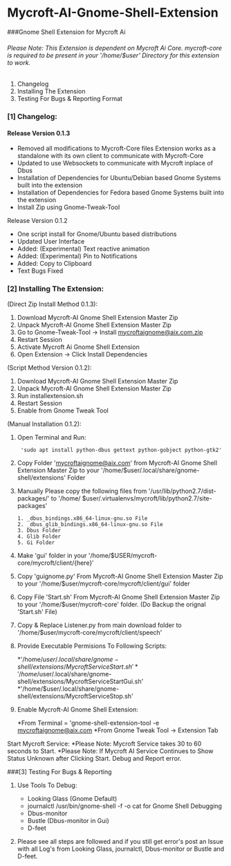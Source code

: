 # Mycroft-AI-Gnome-Shell-Extension
###Gnome Shell Extension for Mycroft Ai 

###### Please Note: This Extension is dependent on Mycroft Ai Core. mycroft-core is required to be present in your '/home/$user' Directory for this extension to work. 

1. Changelog
2. Installing The Extension
3. Testing For Bugs & Reporting Format

### [1] Changelog:

  #### Release Version 0.1.3
  + Removed all modifications to Mycroft-Core files Extension works as a standalone with its own client to communicate with Mycroft-Core
  + Updated to use Websockets to communicate with Mycroft inplace of Dbus
  + Installation of Dependencies for Ubuntu/Debian based Gnome Systems built into the extension
  + Installation of Dependencies for Fedora based Gnome Systems built into the extension
  + Install Zip using Gnome-Tweak-Tool

  Release Version 0.1.2
  + One script install for Gnome/Ubuntu based distributions
  + Updated User Interface
  + Added: (Experimental) Text reactive animation
  + Added: (Experimental) Pin to Notifications
  + Added: Copy to Clipboard
  + Text Bugs Fixed


### [2] Installing The Extension: 
(Direct Zip Install Method 0.1.3):
  1. Download Mycroft-AI Gnome Shell Extension Master Zip
  2. Unpack Mycroft-AI Gnome Shell Extension Master Zip
  3. Go to Gnome-Tweak-Tool -> Install mycroftaignome@aix.com.zip
  4. Restart Session
  5. Activate Mycroft Ai Gnome Shell Extension
  6. Open Extension -> Click Install Dependencies 

(Script Method Version 0.1.2):

  1. Download Mycroft-AI Gnome Shell Extension Master Zip
  2. Unpack Mycroft-AI Gnome Shell Extension Master Zip
  3. Run installextension.sh
  4. Restart Session
  5. Enable from Gnome Tweak Tool
  
(Manual Installation 0.1.2):

  1. Open Terminal and Run: 
  
          'sudo apt install python-dbus gettext python-gobject python-gtk2'

  2. Copy Folder 'mycroftaignome@aix.com' from Mycroft-AI Gnome Shell Extension Master Zip to your '/home/$user/.local/share/gnome-shell/extensions' Folder
  
  3. Manually Please copy the following files from '/usr/lib/python2.7/dist-packages/' to '/home/
$user/.virtualenvs/mycroft/lib/python2.7/site-packages'

         1. _dbus_bindings.x86_64-linux-gnu.so File
         2. _dbus_glib_bindings.x86_64-linux-gnu.so File
         3. Dbus Folder
         4. Glib Folder
         5. Gi Folder

  4. Make 'gui' folder in your '/home/$USER/mycroft-core/mycroft/client/{here}'
  
  5. Copy 'guignome.py' From Mycroft-AI Gnome Shell Extension Master Zip to your '/home/$user/mycroft-core/mycroft/client/gui' folder
  
  6. Copy File 'Start.sh' From Mycroft-AI Gnome Shell Extension Master Zip to your '/home/$user/mycroft-core' folder. (Do Backup the orignal 'Start.sh' File)
  
  7. Copy & Replace Listener.py from main download folder to '/home/$user/mycroft-core/mycroft/client/speech' 
  
  8. Provide Executable Permisions To Following Scripts:
  
        *'/home/$user/.local/share/gnome-shell/extensions/MycroftServiceStart.sh'
        *'/home/$user/.local/share/gnome-shell/extensions/MycroftServiceStartGui.sh'
        *'/home/$user/.local/share/gnome-shell/extensions/MycroftServiceStop.sh'

  9. Enable Mycroft-AI Gnome Shell Extension:
  
        *From Terminal = 'gnome-shell-extension-tool -e mycroftaignome@aix.com
        *From Gnome Tweak Tool -> Extension Tab
  
  Start Mycroft Service:
        *Please Note: Mycroft Service takes 30 to 60 seconds to Start.
        *Please Note: If Mycroft AI Service Continues to Show Status Unknown after Clicking Start. Debug and Report error.

###[3] Testing For Bugs & Reporting
  1. Use Tools To Debug:
        * Looking Glass (Gnome Default)
        * journalctl /usr/bin/gnome-shell -f -o cat for Gnome Shell Debugging
        * Dbus-monitor
        * Bustle (Dbus-monitor in Gui)
        * D-feet
  
  2. Please see all steps are followed and if you still get error's post an Issue with all Log's from Looking Glass, journalctl, Dbus-monitor or Bustle and D-feet.
